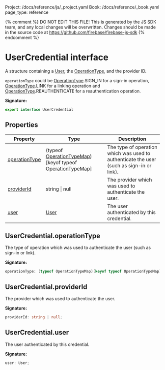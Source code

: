 Project: /docs/reference/js/_project.yaml
Book: /docs/reference/_book.yaml
page_type: reference

{% comment %}
DO NOT EDIT THIS FILE!
This is generated by the JS SDK team, and any local changes will be
overwritten. Changes should be made in the source code at
https://github.com/firebase/firebase-js-sdk
{% endcomment %}

# UserCredential interface
A structure containing a [User](./auth.user.md#user_interface)<!-- -->, the [OperationType](./auth.md#operationtype)<!-- -->, and the provider ID.

`operationType` could be [OperationType](./auth.md#operationtype)<!-- -->.SIGN\_IN for a sign-in operation, [OperationType](./auth.md#operationtype)<!-- -->.LINK for a linking operation and [OperationType](./auth.md#operationtype)<!-- -->.REAUTHENTICATE for a reauthentication operation.

<b>Signature:</b>

```typescript
export interface UserCredential 
```

## Properties

|  Property | Type | Description |
|  --- | --- | --- |
|  [operationType](./auth.usercredential.md#usercredentialoperationtype) | (typeof [OperationTypeMap](./auth.md#operationtype)<!-- -->)\[keyof typeof [OperationTypeMap](./auth.md#operationtype)<!-- -->\] | The type of operation which was used to authenticate the user (such as sign-in or link). |
|  [providerId](./auth.usercredential.md#usercredentialproviderid) | string \| null | The provider which was used to authenticate the user. |
|  [user](./auth.usercredential.md#usercredentialuser) | [User](./auth.user.md#user_interface) | The user authenticated by this credential. |

## UserCredential.operationType

The type of operation which was used to authenticate the user (such as sign-in or link).

<b>Signature:</b>

```typescript
operationType: (typeof OperationTypeMap)[keyof typeof OperationTypeMap];
```

## UserCredential.providerId

The provider which was used to authenticate the user.

<b>Signature:</b>

```typescript
providerId: string | null;
```

## UserCredential.user

The user authenticated by this credential.

<b>Signature:</b>

```typescript
user: User;
```
